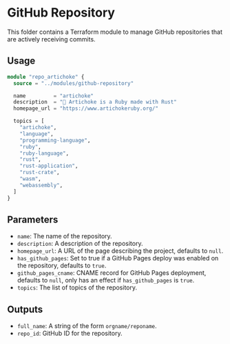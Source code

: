 # GitHub Repository

This folder contains a Terraform module to manage GitHub repositories that are
actively receiving commits.

## Usage

```terraform
module "repo_artichoke" {
  source = "../modules/github-repository"

  name         = "artichoke"
  description  = "💎 Artichoke is a Ruby made with Rust"
  homepage_url = "https://www.artichokeruby.org/"

  topics = [
    "artichoke",
    "language",
    "programming-language",
    "ruby",
    "ruby-language",
    "rust",
    "rust-application",
    "rust-crate",
    "wasm",
    "webassembly",
  ]
}
```

## Parameters

- `name`: The name of the repository.
- `description`: A description of the repository.
- `homepage_url`: A URL of the page describing the project, defaults to `null`.
- `has_github_pages`: Set to true if a GitHub Pages deploy was enabled on the
  repository, defaults to `true`.
- `github_pages_cname`: CNAME record for GitHub Pages deployment, defaults to
  `null`, only has an effect if `has_github_pages` is `true`.
- `topics`: The list of topics of the repository.

## Outputs

- `full_name`: A string of the form `orgname/reponame`.
- `repo_id`: GitHub ID for the repository.
